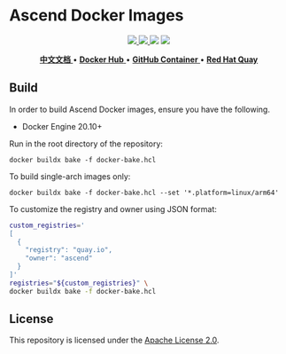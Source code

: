 # Ascend Docker Images

<p align="center">
    <a href="https://github.com/cosdt/dockerfiles/actions/workflows/docker.yml">
        <img src="https://github.com/cosdt/dockerfiles/actions/workflows/docker.yml/badge.svg" />
    </a>
    <a href="LICENSE">
        <img src="https://img.shields.io/github/license/cosdt/dockerfiles.svg" />
    </a>
    <img src="https://img.shields.io/github/v/release/cosdt/dockerfiles" />
    <img src="https://img.shields.io/badge/language-dockerfile-384D54.svg">
</p>

<p align="center">
    <a href="README_zh.md">
        <b>中文文档</b>
    </a> •
    <a href="https://hub.docker.com/u/cosdt">
        <b>Docker Hub</b>
    </a> •
    <a href="https://github.com/orgs/cosdt/packages?ecosystem=docker">
        <b>GitHub Container</b>
    </a> •
    <a href="https://quay.io/organization/cosdt">
        <b>Red Hat Quay</b>
    </a>
</p>

## Build

In order to build Ascend Docker images, ensure you have the following.

- Docker Engine 20.10+

Run in the root directory of the repository:

```docker
docker buildx bake -f docker-bake.hcl
```

To build single-arch images only:

```docker
docker buildx bake -f docker-bake.hcl --set '*.platform=linux/arm64'
```

To customize the registry and owner using JSON format:

```bash
custom_registries='
[
  {
    "registry": "quay.io",
    "owner": "ascend"
  }
]'
registries="${custom_registries}" \
docker buildx bake -f docker-bake.hcl
```

## License

This repository is licensed under the [Apache License 2.0](./LICENSE).
